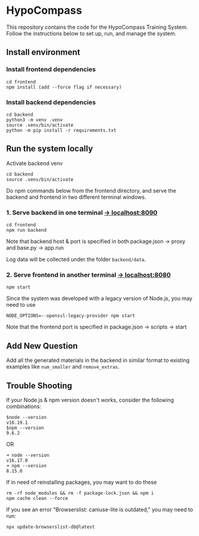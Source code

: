 # HypoCompass

This repository contains the code for the HypoCompass Training System. Follow the instructions below to set up, run, and manage the system.


## Install environment

### Install frontend dependencies
```
cd frontend
npm install (add --force flag if necessary)
```

### Install backend dependencies
```
cd backend
python3 -m venv .venv
source .venv/bin/activate
python -m pip install -r requirements.txt
```

## Run the system locally

Activate backend venv 
```
cd backend
source .venv/bin/activate
```

Do npm commands below from the frontend directory, 
and serve the backend and frontend in two different terminal windows.

### 1. Serve backend in one terminal [-> localhost:8090](http://127.0.0.1:8090)
```
cd frontend
npm run backend
```
Note that backend host & port is specified in both package.json -> proxy and base.py -> app.run

Log data will be collected under the folder `backend/data`.

### 2. Serve frontend in another terminal [-> localhost:8080](http://localhost:8080/)
```
npm start
```
Since the system was developed with a legacy version of Node.js, you may need to use
```
NODE_OPTIONS=--openssl-legacy-provider npm start
```
Note that the frontend port is specified in package.json -> scripts -> start 


## Add New Question
Add all the generated materials in the backend in similar format to existing examples like `num_smaller` and `remove_extras`.


## Trouble Shooting

If your Node.js & npm version doesn't works, consider the following combinations:
```
$node --version
v16.19.1
$npm --version
9.6.2
```
OR
```
➜ node --version 
v16.17.0
➜ npm --version         
8.15.0
```


If in need of reinstalling packages, you may want to do these
```
rm -rf node_modules && rm -f package-lock.json && npm i
npm cache clean --force
```

If you see an error "Browserslist: caniuse-lite is outdated," you may need to run:
```
npx update-browserslist-db@latest
```